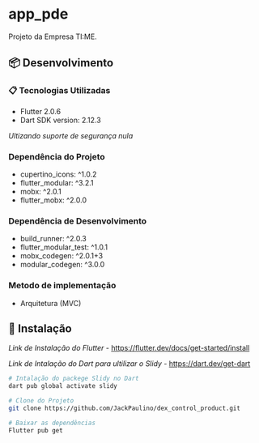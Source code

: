 # app_pde

Projeto da Empresa TI:ME.

## 📦 Desenvolvimento


### 📋 Tecnologias Utilizadas

- Flutter 2.0.6
- Dart SDK version: 2.12.3

*Ultizando suporte de segurança nula*

 ### Dependência do Projeto

   - cupertino_icons: ^1.0.2
   - flutter_modular: ^3.2.1
   - mobx: ^2.0.1
   - flutter_mobx: ^2.0.0


 ### Dependência de Desenvolvimento

   - build_runner: ^2.0.3
   - flutter_modular_test: ^1.0.1
   - mobx_codegen: ^2.0.1+3
   - modular_codegen: ^3.0.0

 ### Metodo de implementação

   - Arquitetura (MVC)

## 🔧 Instalação

 
 *Link de Instalação do Flutter* - https://flutter.dev/docs/get-started/install
 
 *Link de Intalação do Dart para ultilizar o Slidy* - https://dart.dev/get-dart

```bash
# Intalação do packege Slidy no Dart 
dart pub global activate slidy

# Clone do Projeto 
git clone https://github.com/JackPaulino/dex_control_product.git

# Baixar as dependências
Flutter pub get
```